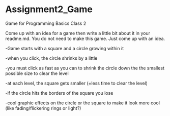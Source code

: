 # Assignment2_Game
Game for Programming Basics Class 2


Come up with an idea for a game then write a little bit about it in your readme.md. You do not need to make this game. Just come up with an idea.

-Game starts with a square and a circle growing within it

-when you click, the circle shrinks by a little

-you must click as fast as you can to shrink the circle down the the smallest possible size to clear the level

-at each level, the square gets smaller (=less time to clear the level)

-if the circle hits the borders of the square you lose

-cool graphic effects on the circle or the square to make it look more cool (like fading/flickering rings or light?)

